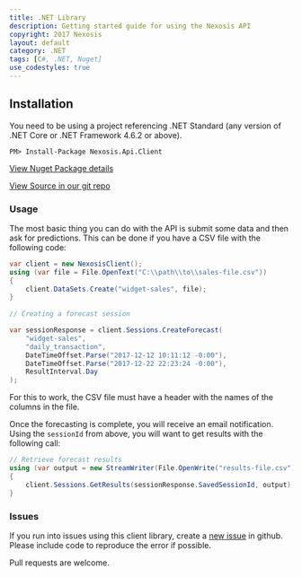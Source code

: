 ```yaml
---
title: .NET Library
description: Getting started guide for using the Nexosis API
copyright: 2017 Nexosis 
layout: default
category: .NET
tags: [C#, .NET, Nuget]
use_codestyles: true
---
```


## Installation

You need to be using a project referencing .NET Standard (any version of .NET Core or .NET Framework 4.6.2 or above).

``` 
PM> Install-Package Nexosis.Api.Client 
```

[View Nuget Package details](https://www.nuget.org/packages/Nexosis.Api.Client/)

[View Source in our git repo](https://github.com/Nexosis/nexosisclient-net)

### Usage

The most basic thing you can do with the API is submit some data and then ask for predictions. This can be done if you have a CSV file with the following code:

``` csharp
var client = new NexosisClient();
using (var file = File.OpenText("C:\\path\\to\\sales-file.csv"))
{
    client.DataSets.Create("widget-sales", file);
}
    
// Creating a forecast session

var sessionResponse = client.Sessions.CreateForecast(
    "widget-sales",
    "daily_transaction",
    DateTimeOffset.Parse("2017-12-12 10:11:12 -0:00"), 
    DateTimeOffset.Parse("2017-12-22 22:23:24 -0:00"), 
    ResultInterval.Day
);
```

For this to work, the CSV file must have a header with the names of the columns in the file.

Once the forecasting is complete, you will receive an email notification. Using the `sessionId` from
above, you will want to get results with the following call:

```csharp
// Retrieve forecast results
using (var output = new StreamWriter(File.OpenWrite("results-file.csv")))
{
    client.Sessions.GetResults(sessionResponse.SavedSessionId, output);
}
```

### Issues
If you run into issues using this client library, create a [new issue](https://github.com/Nexosis/nexosisclient-net/issues/new) in github. Please include code to reproduce the error if possible.

Pull requests are welcome.
